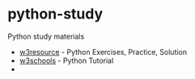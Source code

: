 # python-study
Python study materials 


- [w3resource](https://www.w3resource.com/python-exercises/python-basic-exercises.php) - Python Exercises, Practice, Solution
- [w3schools](https://www.w3schools.com/python/default.asp) - Python Tutorial
- 

